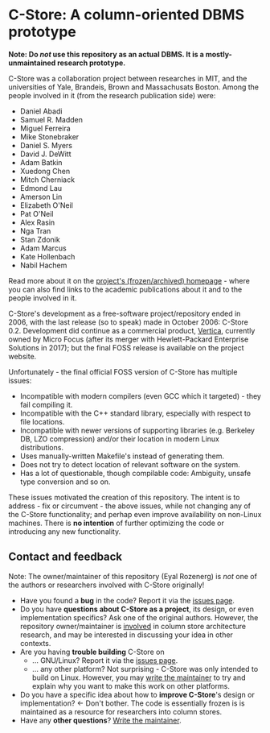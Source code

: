 # C-Store: A column-oriented DBMS prototype

**Note: Do _not_ use this repository as an actual DBMS. It is a mostly-unmaintained research prototype.**

C-Store was a collaboration project between researches in MIT, and the universities of Yale, Brandeis, Brown and Massachusats Boston. Among the people involved in it (from the research publication side) were:

* Daniel Abadi
* Samuel R. Madden
* Miguel Ferreira
* Mike Stonebraker
* Daniel S. Myers
* David J. DeWitt
* Adam Batkin
* Xuedong Chen
* Mitch Cherniack
* Edmond Lau
* Amerson Lin
* Elizabeth O'Neil
* Pat O'Neil
* Alex Rasin
* Nga Tran
* Stan Zdonik
* Adam Marcus
* Kate Hollenbach
* Nabil Hachem



Read more about it on the [project's (frozen/archived) homepage](http://db.csail.mit.edu/projects/cstore/) - where you can also find links to the academic publications about it and to the people involved in it.

C-Store's development as a free-software project/repository ended in 2006, with the last release (so to speak) made in October 2006: C-Store 0.2. Development did continue as a commercial product, [Vertica](http://www.vertica.com/), currently owned by Micro Focus (after its merger with Hewlett-Packard Enterprise Solutions in 2017); but the final FOSS release is available on the project website. 

Unfortunately - the final official FOSS version of C-Store has multiple issues:

* Incompatible with modern compilers (even GCC which it targeted) - they fail compiling it.
* Incompatible with the C++ standard library, especially with respect to file locations.
* Incompatible with newer versions of supporting libraries (e.g. Berkeley DB, LZO compression) and/or their location in modern Linux distributions.
* Uses manually-written Makefile's instead of generating them.
* Does not try to detect location of relevant software on the system.
* Has a lot of questionable, though compilable code: Ambiguity, unsafe type conversion and so on.

These issues motivated the creation of this repository. The intent is to address - fix or circumvent - the above issues, while not changing any of the C-Store functionality; and perhap even improve availability on non-Linux machines. There is **no intention** of further optimizing the code or introducing any new functionality.

## Contact and feedback

Note: The owner/maintainer of this repository (Eyal Rozenerg) is _not_ one of the authors or researchers involved with C-Store originally!

* Have you found a **bug** in the code? Report it via the [issues page](https://github.com/eyalroz/c-store/issues).
* Do you have **questions about C-Store as a project**, its design, or even implementation specifics? Ask one of the original authors. However, the repository owner/maintainer is [involved](https://arxiv.org/abs/1904.12217) in column store architecture research, and may be interested in discussing your idea in other contexts.
* Are you having **trouble building** C-Store on
   * ... GNU/Linux? Report it via the [issues page](https://github.com/eyalroz/c-store/issues).
   * ... any other platform? Not surprising - C-Store was only intended to build on Linux. However, you may [write the maintainer](mailto:eyalroz@technion.ac.il) to try and explain why you want to make this work on other platforms.
* Do you have a specific idea about how to **improve C-Store**'s design or implementation? <- Don't bother. The code is essentially frozen is is maintained as a resource for researchers into column stores. 
* Have any **other questions**? [Write the maintainer](mailto:eyalroz@technion.ac.il).

